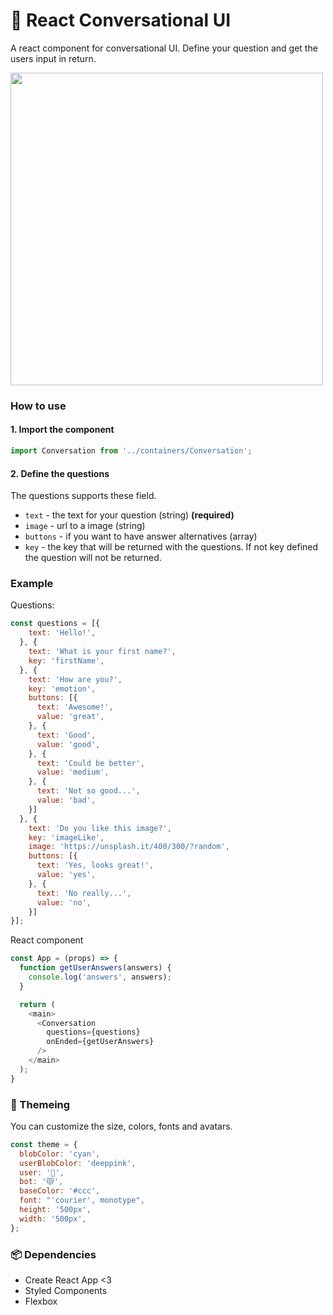# 🤖 React Conversational UI

A react component for conversational UI. Define your question and get the users input in return.

<img src="https://cloud.githubusercontent.com/assets/4348783/22630685/cfdfe330-ebfe-11e6-8d4c-ea39a82b3bb4.gif" width="500" />

### How to use

#### 1. Import the component
```js
import Conversation from '../containers/Conversation';
```

#### 2. Define the questions
The questions supports these field.
* `text` - the text for your question (string) __(required)__
* `image` - url to a image (string)
* `buttons` - if you want to have answer alternatives (array)
* `key` - the key that will be returned with the questions. If not key defined the question will not be returned.

### Example

Questions:
```js
const questions = [{
    text: 'Hello!',
  }, {
    text: 'What is your first name?',
    key: 'firstName',
  }, {
    text: 'How are you?',
    key: 'emotion',
    buttons: [{
      text: 'Awesome!',
      value: 'great',
    }, {
      text: 'Good',
      value: 'good',
    }, {
      text: 'Could be better',
      value: 'medium',
    }, {
      text: 'Not so good...',
      value: 'bad',
    }]
  }, {
    text: 'Do you like this image?',
    key: 'imageLike',
    image: 'https://unsplash.it/400/300/?random',
    buttons: [{
      text: 'Yes, looks great!',
      value: 'yes',
    }, {
      text: 'No really...',
      value: 'no',
    }]
}];
```
React component
```js
const App = (props) => {
  function getUserAnswers(answers) {
    console.log('answers', answers);
  }

  return (
    <main>
      <Conversation
        questions={questions}
        onEnded={getUserAnswers}
      />
    </main>
  );
}
```

### :nail_care: Themeing

You can customize the size, colors, fonts and avatars.

```js
const theme = {
  blobColor: 'cyan',
  userBlobColor: 'deeppink',
  user: '👀',
  bot: '😾',
  baseColor: '#ccc',
  font: "'courier', monotype",
  height: '500px',
  width: '500px',
};
```

### :package: Dependencies

* Create React App <3
* Styled Components
* Flexbox
